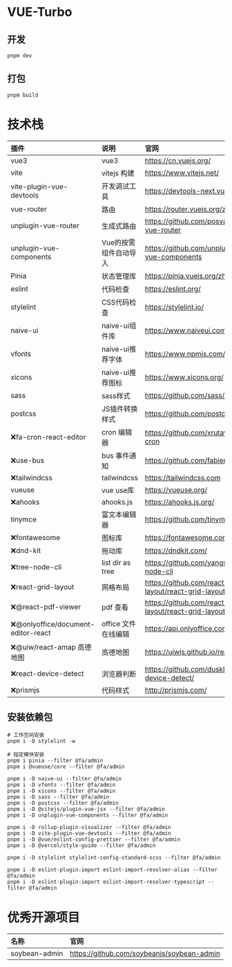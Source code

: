 # VUE-Turbo

## 开发

```
pnpm dev
```

## 打包

```
pnpm build
```

# 技术栈

| 插件                                | 说明                  | 官网                                                   |
| :---------------------------------- | :-------------------- | :----------------------------------------------------- |
| vue3                                | vue3                  | https://cn.vuejs.org/                                  |
| vite                                | vitejs 构建           | https://www.vitejs.net/                                |
| vite-plugin-vue-devtools            | 开发调试工具          | https://devtools-next.vuejs.org/                       |
| vue-router                          | 路由                  | https://router.vuejs.org/zh/                           |
| unplugin-vue-router                 | 生成式路由            | https://github.com/posva/unplugin-vue-router           |
| unplugin-vue-components             | Vue的按需组件自动导入 | https://github.com/unplugin/unplugin-vue-components    |
| Pinia                               | 状态管理库            | https://pinia.vuejs.org/zh/                            |
| eslint                              | 代码检查              | https://eslint.org/                                    |
| stylelint                           | CSS代码检查           | https://stylelint.io/                                  |
| naive-ui                            | naive-ui组件库        | https://www.naiveui.com/                               |
| vfonts                              | naive-ui推荐字体      | https://www.npmjs.com/package/vfonts                   |
| xicons                              | naive-ui推荐图标      | https://www.xicons.org/                                |
| sass                                | sass样式              | https://github.com/sass/dart-sass                      |
| postcss                             | JS插件转换样式        | https://github.com/postcss/postcss                     |
| ❌fa-cron-react-editor              | cron 编辑器           | https://github.com/xrutayisire/react-js-cron           |
| ❌use-bus                           | bus 事件通知          | https://github.com/fabienjuif/use-bus                  |
| ❌tailwindcss                       | tailwindcss           | https://tailwindcss.com                                |
| vueuse                              | vue use库             | https://vueuse.org/                                    |
| ❌ahooks                            | ahooks.js             | https://ahooks.js.org/                                 |
| tinymce                             | 富文本编辑器          | https://github.com/tinymce/tinymce                     |
| ❌fontawesome                       | 图标库                | https://fontawesome.com/                               |
| ❌dnd-kit                           | 拖动库                | https://dndkit.com/                                    |
| ❌tree-node-cli                     | list dir as tree      | https://github.com/yangshun/tree-node-cli              |
| ❌react-grid-layout                 | 网格布局              | https://github.com/react-grid-layout/react-grid-layout |
| ❌@react-pdf-viewer                 | pdf 查看              | https://github.com/react-grid-layout/react-grid-layout |
| ❌@onlyoffice/document-editor-react | office 文件在线编辑   | https://api.onlyoffice.com/                            |
| ❌@uiw/react-amap 高德地图          | 高德地图              | https://uiwjs.github.io/react-amap/                    |
| ❌react-device-detect               | 浏览器判断            | https://github.com/duskload/react-device-detect/       |
| ❌prismjs                           | 代码样式              | http://prismjs.com/                                    |

## 安装依赖包

```
# 工作空间安装
pnpm i -D stylelint -w

# 指定模块安装
pnpm i pinia --filter @fa/admin
pnpm i @vueuse/core --filter @fa/admin

pnpm i -D naive-ui --filter @fa/admin
pnpm i -D vfonts --filter @fa/admin
pnpm i -D xicons --filter @fa/admin
pnpm i -D sass --filter @fa/admin
pnpm i -D postcss --filter @fa/admin
pnpm i -D @vitejs/plugin-vue-jsx --filter @fa/admin
pnpm i -D unplugin-vue-components --filter @fa/admin

pnpm i -D rollup-plugin-visualizer --filter @fa/admin
pnpm i -D vite-plugin-vue-devtools --filter @fa/admin
pnpm i -D @vue/eslint-config-prettier --filter @fa/admin
pnpm i -D @vercel/style-guide --filter @fa/admin

pnpm i -D stylelint stylelint-config-standard-scss --filter @fa/admin

pnpm i -D eslint-plugin-import eslint-import-resolver-alias --filter @fa/admin
pnpm i -D eslint-plugin-import eslint-import-resolver-typescript --filter @fa/admin
```

# 优秀开源项目

| 名称          | 官网                                       |
| :------------ | :----------------------------------------- |
| soybean-admin | https://github.com/soybeanjs/soybean-admin |
